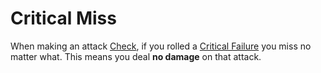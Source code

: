 # Critical Miss
When making an attack [Check](../Check.md), if you rolled a [Critical Failure](Critical%20Failure.md) you miss no matter what. This means you deal **no damage** on that attack.